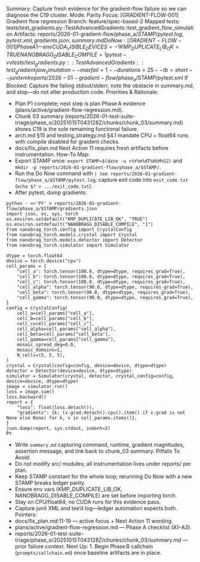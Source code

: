 Summary: Capture fresh evidence for the gradient-flow failure so we can diagnose the C19 cluster.
Mode: Parity
Focus: [GRADIENT-FLOW-001] Gradient flow regression
Branch: feature/spec-based-2
Mapped tests: tests/test_gradients.py::TestAdvancedGradients::test_gradient_flow_simulation
Artifacts: reports/2026-01-gradient-flow/phase_a/$STAMP/{pytest.log,pytest.xml,gradients.json,summary.md}
Do Now: [GRADIENT-FLOW-001] Phase A1 — env CUDA_VISIBLE_DEVICES=-1 KMP_DUPLICATE_LIB_OK=TRUE NANOBRAGG_DISABLE_COMPILE=1 pytest -vv tests/test_gradients.py::TestAdvancedGradients::test_gradient_flow_simulation --maxfail=1 --durations=25 --tb=short --junitxml reports/2026-01-gradient-flow/phase_a/$STAMP/pytest.xml
If Blocked: Capture the failing stdout/stderr, note the obstacle in summary.md, and stop—do not alter production code.
Priorities & Rationale:
- Plan P1 complete; next step is plan Phase A evidence (plans/active/gradient-flow-regression.md).
- Chunk 03 summary (reports/2026-01-test-suite-triage/phase_o/20251015T043128Z/chunks/chunk_03/summary.md) shows C19 is the sole remaining functional failure.
- arch.md §15 and testing_strategy.md §4.1 mandate CPU + float64 runs with compile disabled for graident checks.
- docs/fix_plan.md Next Action 11 requires fresh artifacts before instrumentation.
How-To Map:
- Export STAMP once: `export STAMP=$(date -u +%Y%m%dT%H%M%SZ)` and `mkdir -p reports/2026-01-gradient-flow/phase_a/$STAMP/`.
- Run the Do Now command with `| tee reports/2026-01-gradient-flow/phase_a/$STAMP/pytest.log`; capture exit code into `exit_code.txt` (`echo $? > .../exit_code.txt`).
- After pytest, dump gradients:
```
python - <<'PY' > reports/2026-01-gradient-flow/phase_a/$STAMP/gradients.json
import json, os, sys, torch
os.environ.setdefault("KMP_DUPLICATE_LIB_OK", "TRUE")
os.environ.setdefault("NANOBRAGG_DISABLE_COMPILE", "1")
from nanobrag_torch.config import CrystalConfig
from nanobrag_torch.models.crystal import Crystal
from nanobrag_torch.models.detector import Detector
from nanobrag_torch.simulator import Simulator

dtype = torch.float64
device = torch.device("cpu")
cell_params = {
    "cell_a": torch.tensor(100.0, dtype=dtype, requires_grad=True),
    "cell_b": torch.tensor(100.0, dtype=dtype, requires_grad=True),
    "cell_c": torch.tensor(100.0, dtype=dtype, requires_grad=True),
    "cell_alpha": torch.tensor(90.0, dtype=dtype, requires_grad=True),
    "cell_beta": torch.tensor(90.0, dtype=dtype, requires_grad=True),
    "cell_gamma": torch.tensor(90.0, dtype=dtype, requires_grad=True),
}
config = CrystalConfig(
    cell_a=cell_params["cell_a"],
    cell_b=cell_params["cell_b"],
    cell_c=cell_params["cell_c"],
    cell_alpha=cell_params["cell_alpha"],
    cell_beta=cell_params["cell_beta"],
    cell_gamma=cell_params["cell_gamma"],
    mosaic_spread_deg=0.0,
    mosaic_domains=1,
    N_cells=(5, 5, 5),
)
crystal = Crystal(config=config, device=device, dtype=dtype)
detector = Detector(device=device, dtype=dtype)
simulator = Simulator(crystal, detector, crystal_config=config, device=device, dtype=dtype)
image = simulator.run()
loss = image.sum()
loss.backward()
report = {
    "loss": float(loss.detach()),
    "gradients": {k: (v.grad.detach().cpu().item() if v.grad is not None else None) for k, v in cell_params.items()},
}
json.dump(report, sys.stdout, indent=2)
PY
```
- Write `summary.md` capturing command, runtime, gradient magnitudes, assertion message, and link back to chunk_03 summary.
Pitfalls To Avoid:
- Do not modify src/ modules; all instrumentation lives under reports/ per plan.
- Keep STAMP constant for the whole loop; rerunning Do Now with a new STAMP breaks ledger parity.
- Ensure env vars (KMP_DUPLICATE_LIB_OK, NANOBRAGG_DISABLE_COMPILE) are set before importing torch.
- Stay on CPU/float64; no CUDA runs for this evidence pass.
- Capture junit XML and tee’d log—ledger automation expects both.
Pointers:
- docs/fix_plan.md:11-19 — active focus + Next Action 11 wording.
- plans/active/gradient-flow-regression.md — Phase A checklist (A1–A3).
- reports/2026-01-test-suite-triage/phase_o/20251015T043128Z/chunks/chunk_03/summary.md — prior failure context.
Next Up: 1. Begin Phase B callchain (`prompts/callchain.md`) once baseline artifacts are in place.
